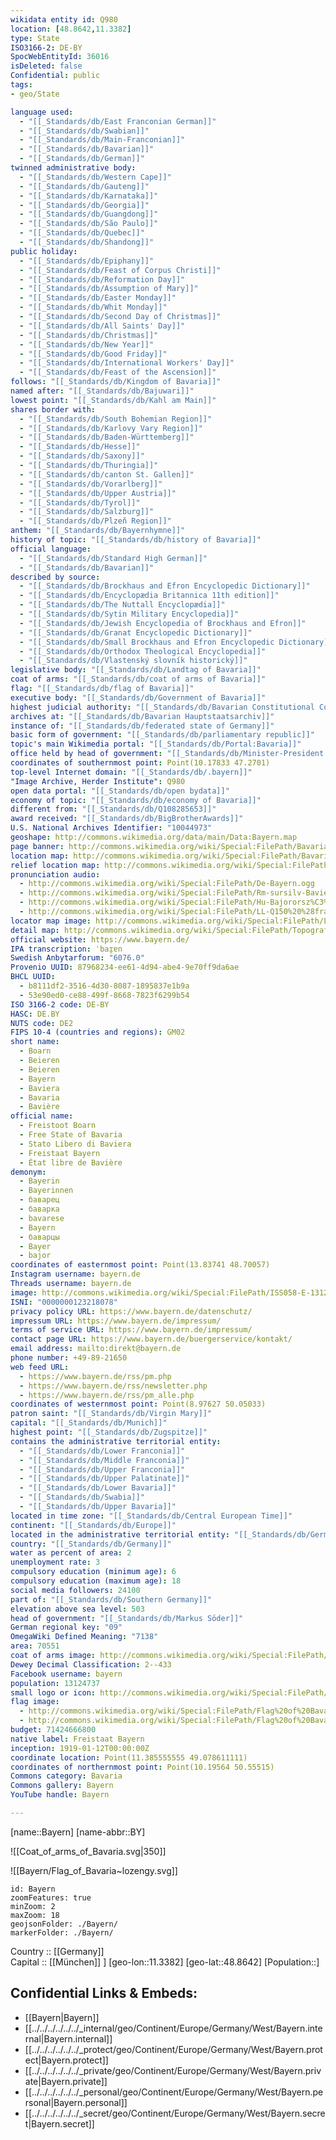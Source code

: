 ```yaml
---
wikidata entity id: Q980
location: [48.8642,11.3382] 
type: State
ISO3166-2: DE-BY
SpocWebEntityId: 36016
isDeleted: false
Confidential: public
tags:
- geo/State

language used:
  - "[[_Standards/db/East Franconian German]]"
  - "[[_Standards/db/Swabian]]"
  - "[[_Standards/db/Main-Franconian]]"
  - "[[_Standards/db/Bavarian]]"
  - "[[_Standards/db/German]]"
twinned administrative body:
  - "[[_Standards/db/Western Cape]]"
  - "[[_Standards/db/Gauteng]]"
  - "[[_Standards/db/Karnataka]]"
  - "[[_Standards/db/Georgia]]"
  - "[[_Standards/db/Guangdong]]"
  - "[[_Standards/db/São Paulo]]"
  - "[[_Standards/db/Quebec]]"
  - "[[_Standards/db/Shandong]]"
public holiday:
  - "[[_Standards/db/Epiphany]]"
  - "[[_Standards/db/Feast of Corpus Christi]]"
  - "[[_Standards/db/Reformation Day]]"
  - "[[_Standards/db/Assumption of Mary]]"
  - "[[_Standards/db/Easter Monday]]"
  - "[[_Standards/db/Whit Monday]]"
  - "[[_Standards/db/Second Day of Christmas]]"
  - "[[_Standards/db/All Saints' Day]]"
  - "[[_Standards/db/Christmas]]"
  - "[[_Standards/db/New Year]]"
  - "[[_Standards/db/Good Friday]]"
  - "[[_Standards/db/International Workers' Day]]"
  - "[[_Standards/db/Feast of the Ascension]]"
follows: "[[_Standards/db/Kingdom of Bavaria]]"
named after: "[[_Standards/db/Bajuwari]]"
lowest point: "[[_Standards/db/Kahl am Main]]"
shares border with:
  - "[[_Standards/db/South Bohemian Region]]"
  - "[[_Standards/db/Karlovy Vary Region]]"
  - "[[_Standards/db/Baden-Württemberg]]"
  - "[[_Standards/db/Hesse]]"
  - "[[_Standards/db/Saxony]]"
  - "[[_Standards/db/Thuringia]]"
  - "[[_Standards/db/canton St. Gallen]]"
  - "[[_Standards/db/Vorarlberg]]"
  - "[[_Standards/db/Upper Austria]]"
  - "[[_Standards/db/Tyrol]]"
  - "[[_Standards/db/Salzburg]]"
  - "[[_Standards/db/Plzeň Region]]"
anthem: "[[_Standards/db/Bayernhymne]]"
history of topic: "[[_Standards/db/history of Bavaria]]"
official language:
  - "[[_Standards/db/Standard High German]]"
  - "[[_Standards/db/Bavarian]]"
described by source:
  - "[[_Standards/db/Brockhaus and Efron Encyclopedic Dictionary]]"
  - "[[_Standards/db/Encyclopædia Britannica 11th edition]]"
  - "[[_Standards/db/The Nuttall Encyclopædia]]"
  - "[[_Standards/db/Sytin Military Encyclopedia]]"
  - "[[_Standards/db/Jewish Encyclopedia of Brockhaus and Efron]]"
  - "[[_Standards/db/Granat Encyclopedic Dictionary]]"
  - "[[_Standards/db/Small Brockhaus and Efron Encyclopedic Dictionary]]"
  - "[[_Standards/db/Orthodox Theological Encyclopedia]]"
  - "[[_Standards/db/Vlastenský slovník historický]]"
legislative body: "[[_Standards/db/Landtag of Bavaria]]"
coat of arms: "[[_Standards/db/coat of arms of Bavaria]]"
flag: "[[_Standards/db/flag of Bavaria]]"
executive body: "[[_Standards/db/Government of Bavaria]]"
highest judicial authority: "[[_Standards/db/Bavarian Constitutional Court]]"
archives at: "[[_Standards/db/Bavarian Hauptstaatsarchiv]]"
instance of: "[[_Standards/db/federated state of Germany]]"
basic form of government: "[[_Standards/db/parliamentary republic]]"
topic's main Wikimedia portal: "[[_Standards/db/Portal:Bavaria]]"
office held by head of government: "[[_Standards/db/Minister-President of Bavaria]]"
coordinates of southernmost point: Point(10.17833 47.2701)
top-level Internet domain: "[[_Standards/db/.bayern]]"
"Image Archive, Herder Institute": Q980
open data portal: "[[_Standards/db/open bydata]]"
economy of topic: "[[_Standards/db/economy of Bavaria]]"
different from: "[[_Standards/db/Q108285653]]"
award received: "[[_Standards/db/BigBrotherAwards]]"
U.S. National Archives Identifier: "10044973"
geoshape: http://commons.wikimedia.org/data/main/Data:Bayern.map
page banner: http://commons.wikimedia.org/wiki/Special:FilePath/Bavaria%20banner%20Neuschwanstein%20Castle.jpg
location map: http://commons.wikimedia.org/wiki/Special:FilePath/Bavaria%20location%20map.svg
relief location map: http://commons.wikimedia.org/wiki/Special:FilePath/Bavaria%20relief%20location%20map.jpg
pronunciation audio:
  - http://commons.wikimedia.org/wiki/Special:FilePath/De-Bayern.ogg
  - http://commons.wikimedia.org/wiki/Special:FilePath/Rm-sursilv-Baviera.flac
  - http://commons.wikimedia.org/wiki/Special:FilePath/Hu-Bajororsz%C3%A1g.ogg
  - http://commons.wikimedia.org/wiki/Special:FilePath/LL-Q150%20%28fra%29-Fabricio%20Cardenas%20%28BiblioCanet66%29-Bavi%C3%A8re.wav
locator map image: http://commons.wikimedia.org/wiki/Special:FilePath/Locator%20map%20Bavaria%20in%20Germany.svg
detail map: http://commons.wikimedia.org/wiki/Special:FilePath/Topografische%20Karte%20Bayern.tif
official website: https://www.bayern.de/
IPA transcription: ˈbaɪ̯ɐn
Swedish Anbytarforum: "6076.0"
Provenio UUID: 87968234-ee61-4d94-abe4-9e70ff9da6ae
BHCL UUID:
  - b8111df2-3516-4d30-8087-1895837e1b9a
  - 53e90ed0-ce88-499f-8668-7823f6299b54
ISO 3166-2 code: DE-BY
HASC: DE.BY
NUTS code: DE2
FIPS 10-4 (countries and regions): GM02
short name:
  - Boarn
  - Beieren
  - Beieren
  - Bayern
  - Baviera
  - Bavaria
  - Bavière
official name:
  - Freistoot Boarn
  - Free State of Bavaria
  - Stato Libero di Baviera
  - Freistaat Bayern
  - État libre de Bavière
demonym:
  - Bayerin
  - Bayerinnen
  - баварец
  - баварка
  - bavarese
  - Bayern
  - баварцы
  - Bayer
  - bajor
coordinates of easternmost point: Point(13.83741 48.70057)
Instagram username: bayern.de
Threads username: bayern.de
image: http://commons.wikimedia.org/wiki/Special:FilePath/ISS058-E-13128%20-%20View%20of%20Germany.jpg
ISNI: "0000000123218078"
privacy policy URL: https://www.bayern.de/datenschutz/
impressum URL: https://www.bayern.de/impressum/
terms of service URL: https://www.bayern.de/impressum/
contact page URL: https://www.bayern.de/buergerservice/kontakt/
email address: mailto:direkt@bayern.de
phone number: +49-89-21650
web feed URL:
  - https://www.bayern.de/rss/pm.php
  - https://www.bayern.de/rss/newsletter.php
  - https://www.bayern.de/rss/pm_alle.php
coordinates of westernmost point: Point(8.97627 50.05033)
patron saint: "[[_Standards/db/Virgin Mary]]"
capital: "[[_Standards/db/Munich]]"
highest point: "[[_Standards/db/Zugspitze]]"
contains the administrative territorial entity:
  - "[[_Standards/db/Lower Franconia]]"
  - "[[_Standards/db/Middle Franconia]]"
  - "[[_Standards/db/Upper Franconia]]"
  - "[[_Standards/db/Upper Palatinate]]"
  - "[[_Standards/db/Lower Bavaria]]"
  - "[[_Standards/db/Swabia]]"
  - "[[_Standards/db/Upper Bavaria]]"
located in time zone: "[[_Standards/db/Central European Time]]"
continent: "[[_Standards/db/Europe]]"
located in the administrative territorial entity: "[[_Standards/db/Germany]]"
country: "[[_Standards/db/Germany]]"
water as percent of area: 2
unemployment rate: 3
compulsory education (minimum age): 6
compulsory education (maximum age): 18
social media followers: 24100
part of: "[[_Standards/db/Southern Germany]]"
elevation above sea level: 503
head of government: "[[_Standards/db/Markus Söder]]"
German regional key: "09"
OmegaWiki Defined Meaning: "7138"
area: 70551
coat of arms image: http://commons.wikimedia.org/wiki/Special:FilePath/Coat%20of%20arms%20of%20Bavaria.svg
Dewey Decimal Classification: 2--433
Facebook username: bayern
population: 13124737
small logo or icon: http://commons.wikimedia.org/wiki/Special:FilePath/Flag%20of%20Bavaria%20%28lozengy%29.svg
flag image:
  - http://commons.wikimedia.org/wiki/Special:FilePath/Flag%20of%20Bavaria%20%28lozengy%29.svg
  - http://commons.wikimedia.org/wiki/Special:FilePath/Flag%20of%20Bavaria%20%28striped%29.svg
budget: 71424666800
native label: Freistaat Bayern
inception: 1919-01-12T00:00:00Z
coordinate location: Point(11.385555555 49.078611111)
coordinates of northernmost point: Point(10.19564 50.55515)
Commons category: Bavaria
Commons gallery: Bayern
YouTube handle: Bayern

---
```



[name::Bayern] 
[name-abbr::BY] 

![[Coat_of_arms_of_Bavaria.svg|350]] 

![[Bayern/Flag_of_Bavaria~lozengy.svg]] 

```leaflet
id: Bayern
zoomFeatures: true 
minZoom: 2 
maxZoom: 18
geojsonFolder: ./Bayern/
markerFolder: ./Bayern/
```

Country :: [[Germany]]  
Capital ::  [[München]] ] 
[geo-lon::11.3382] 
[geo-lat::48.8642] 
[Population::] 



## Confidential Links & Embeds: 
- [[Bayern|Bayern]] 
- [[../../../../../../_internal/geo/Continent/Europe/Germany/West/Bayern.internal|Bayern.internal]] 
- [[../../../../../../_protect/geo/Continent/Europe/Germany/West/Bayern.protect|Bayern.protect]] 
- [[../../../../../../_private/geo/Continent/Europe/Germany/West/Bayern.private|Bayern.private]] 
- [[../../../../../../_personal/geo/Continent/Europe/Germany/West/Bayern.personal|Bayern.personal]] 
- [[../../../../../../_secret/geo/Continent/Europe/Germany/West/Bayern.secret|Bayern.secret]] 
